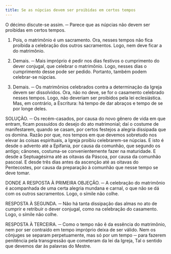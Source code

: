 ```yaml
---
title: Se as núpcias devem ser proibidas em certos tempos
---
```


O décimo discute-se assim. ─ Parece que as núpcias não devem ser proibidas em certos tempos.  

1. Pois, o matrimônio é um sacramento. Ora, nesses tempos não fica proibida a celebração dos outros sacramentos. Logo, nem deve ficar a do matrimônio. 

2. Demais. ─ Mais impróprio é pedir nos dias festivos o cumprimento do dever conjugal, que celebrar o matrimônio. Logo, nesses dias o cumprimento desse pode ser pedido. Portanto, também podem celebrar-se núpcias.  

3. Demais. ─ Os matrimônios celebrados contra a determinação da Igreja devem ser dissolvidos. Ora, não no deve, se for o casamento celebrado nesses tempos. Logo, não deveriam ser proibidos pela lei eclesiástica.  Mas, em contrário, a Escritura: há tempo de dar abraços e tempo de se por longe deles.  

SOLUÇÃO. ─ Os recém-casados, por causa do novo gênero de vida em que entram, ficam possuídos do desejo do ato matrimonial; daí o costume de manifestarem, quando se casam, por certos festejos a alegria dissipada que os domina. Razão por que, nos tempos em que devemos sobretudo nos elevar às coisas espirituais, a Igreja proibiu celebrarem-se núpcias. E isto é desde o advento até a Epifania, por causa da comunhão, que segundo os antigo; cânones, costuma-se convenientemente fazer na maturidade. E desde a Septuagésirna até as oitavas da Páscoa, por causa da comunhão pascoal. E desde três dias antes da ascenção até as oitavas do Pentecostes, por causa da preparação à comunhão que nesse tempo se deve tomar.  

DONDE A RESPOSTA À PRIMEIRA OBJEÇÃO. ─ A celebração do matrimônio é acompanhada de uma certa alegria mundana e carnal, o que não se dá com os outros sacramentos. Logo, o símile não colhe.  

RESPOSTA À SEGUNDA. ─ Não há tanta dissipação das almas no ato de cumprir e retribuir o dever conjugal, como na celebração do casamento. Logo, o símile não colhe.  

RESPOSTA À TERCEIRA. ─ Como o tempo não ê da essência do matrimônio, nem por ser contraído em tempo impróprio deixa de ser válido. Nem os cônjuges se separam perpetuamente, mas só por um tempo ─ para fazerem penitência pela transgressão que cometeram da lei da Igreja, Tal o sentido que devemos dar às palavras do Mestre.
